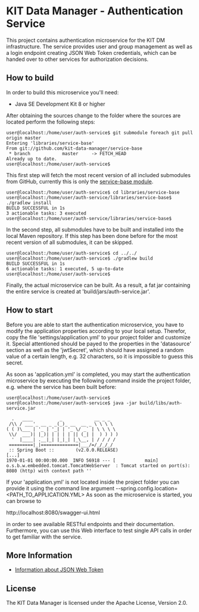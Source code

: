 # KIT Data Manager - Authentication Service

This project contains authentication microservice for the KIT DM infrastructure. The service provides
user and group management as well as a login endpoint creating JSON Web Token credentials, which can
be handed over to other services for authorization decisions.

## How to build

In order to build this microservice you'll need:

* Java SE Development Kit 8 or higher

After obtaining the sources change to the folder where the sources are located perform the following steps:

```
user@localhost:/home/user/auth-service$ git submodule foreach git pull origin master
Entering 'libraries/service-base'
From git://github.com/kit-data-manager/service-base
 * branch            master     -> FETCH_HEAD
Already up to date.
user@localhost:/home/user/auth-service$
```

This first step will fetch the most recent version of all included submodules from GitHub, currently this 
is only the [service-base module](https://github.com/kit-data-manager/service-base). 

```
user@localhost:/home/user/auth-service$ cd libraries/service-base
user@localhost:/home/user/auth-service/libraries/service-base$ ./gradlew install
BUILD SUCCESSFUL in 1s
3 actionable tasks: 3 executed
user@localhost:/home/user/auth-service/libraries/service-base$ 
```

In the second step, all submodules have to be built and installed into the local Maven repository. If this step has been
done before for the most recent version of all submodules, it can be skipped. 

```
user@localhost:/home/user/auth-service$ cd ../../
user@localhost:/home/user/auth-service$ ./gradlew build
BUILD SUCCESSFUL in 1s
6 actionable tasks: 1 executed, 5 up-to-date
user@localhost:/home/user/auth-service$
```

Finally, the actual microservice can be built. As a result, a fat jar containing the entire service is created at 'build/jars/auth-service.jar'.


## How to start

Before you are able to start the authentication microservice, you have to modify the application properties according to your local setup. 
Therefor, copy the file 'settings/application.yml' to your project folder and customize it. Special attentioned should be payed to the
properties in the 'datasource' section as well as the 'jwtSecret', which should have assigned a random value of a certain length, e.g. 32 characters,
so it is impossible to guess this secret. 

As soon as 'application.yml' is completed, you may start the authentication microservice by executing the following command inside the project folder, 
e.g. where the service has been built before:

```
user@localhost:/home/user/auth-service$ 
user@localhost:/home/user/auth-service$ java -jar build/libs/auth-service.jar

  .   ____          _            __ _ _
 /\\ / ___'_ __ _ _(_)_ __  __ _ \ \ \ \
( ( )\___ | '_ | '_| | '_ \/ _` | \ \ \ \
 \\/  ___)| |_)| | | | | || (_| |  ) ) ) )
  '  |____| .__|_| |_|_| |_\__, | / / / /
 =========|_|==============|___/=/_/_/_/
 :: Spring Boot ::        (v2.0.0.RELEASE)
[...]
1970-01-01 00:00:00.000  INFO 56918 --- [           main] o.s.b.w.embedded.tomcat.TomcatWebServer  : Tomcat started on port(s): 8080 (http) with context path ''

```

If your 'application.yml' is not located inside the project folder you can provide it using the command line argument --spring.config.location=<PATH_TO_APPLICATION.YML>
As soon as the microservice is started, you can browse to 

http://localhost:8080/swagger-ui.html

in order to see available RESTful endpoints and their documentation. Furthermore, you can use this Web interface to test single API calls in order to get familiar with the 
service.

## More Information

* [Information about JSON Web Token](https://jwt.io/)

## License

The KIT Data Manager is licensed under the Apache License, Version 2.0.
